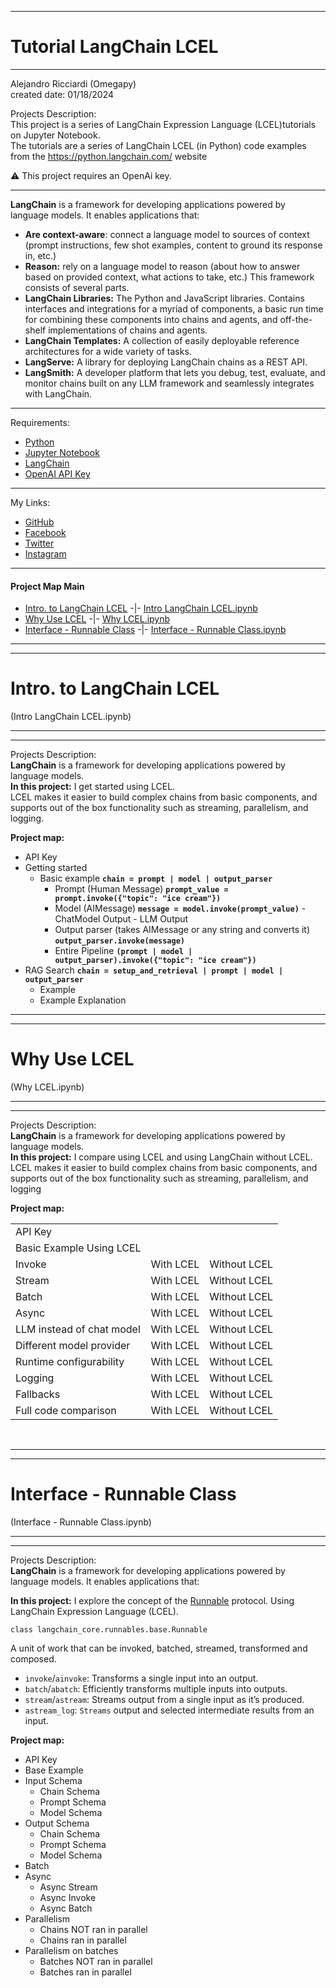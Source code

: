 ﻿-----------------------------------------------------------------------------------------------------------------------------
# Tutorial LangChain LCEL
-----------------------------------------------------------------------------------------------------------------------------

 Alejandro Ricciardi (Omegapy)  
 created date: 01/18/2024  

Projects Description:  
 This project is a series of LangChain Expression Language (LCEL)tutorials on Jupyter Notebook.  
The tutorials are a series of LangChain LCEL (in Python) code examples from the https://python.langchain.com/ website

⚠️ This project requires an OpenAi key.

-----------------------------------------------------------------------------------------------------------------------------

**LangChain** is a framework for developing applications powered by language models. It enables applications that:
- **Are context-aware**: connect a language model to sources of context (prompt instructions, few shot examples, content to ground its response in, etc.)
- **Reason:** rely on a language model to reason (about how to answer based on provided context, what actions to take, etc.)
This framework consists of several parts.
- **LangChain Libraries:** The Python and JavaScript libraries. Contains interfaces and integrations for a myriad of components, a basic run time for combining these components into chains and agents, and off-the-shelf implementations of chains and agents.
- **LangChain Templates:** A collection of easily deployable reference architectures for a wide variety of tasks.
- **LangServe:** A library for deploying LangChain chains as a REST API.
- **LangSmith:** A developer platform that lets you debug, test, evaluate, and monitor chains built on any LLM framework and seamlessly integrates with LangChain.

-----------------------------------------------------------------------------------------------------------------------------

Requirements:  
- [Python](https://www.python.org/)  
- [Jupyter Notebook](https://jupyter.org/)  
- [LangChain](https://www.langchain.com/) 
- [OpenAI API Key](https://openai.com/) 

 -----------------------------------------------------------------------------------------------------------------------------

My Links:   
- [GitHub](https://github.com/Omegapy)   
- [Facebook](https://www.facebook.com/profile.php?id=100089638857137)  
- [Twitter](https://twitter.com/RicciardiAlex)   
- [Instagram](https://www.instagram.com/alexomegapy/)
-----------------------------------------------------------------------------------------------------------------------------

#### Project Map Main
- [Intro. to LangChain LCEL](#intro-to-langchain-lcel) -|- [Intro LangChain LCEL.ipynb](https://github.com/Omegapy/LLM-Frameworks-Tutorials/blob/main/LangChain%20Tutorials/Tutorials%20from%20Langchain/Intro%20LangChain%20LCEL.ipynb)
- [Why Use LCEL](#why-use-lcel) -|- [Why LCEL.ipynb](https://github.com/Omegapy/LLM-Frameworks-Tutorials/blob/main/LangChain%20Tutorials/Tutorials%20from%20Langchain/Why%20LCEL.ipynb)
- [Interface - Runnable Class](interface---runnable-class) -|- [Interface - Runnable Class.ipynb](https://github.com/Omegapy/LLM-Frameworks-Tutorials/blob/main/LangChain%20Tutorials/Tutorials%20from%20Langchain/Interface%20-%20Runnable%20Class.ipynb)

-----------------------------------------------------------------------------------------------------------------------------
-----------------------------------------------------------------------------------------------------------------------------
# Intro. to LangChain LCEL
(Intro LangChain LCEL.ipynb)

-----------------------------------------------------------------------------------------------------------------------------
-----------------------------------------------------------------------------------------------------------------------------

Projects Description:  
**LangChain** is a framework for developing applications powered by language models.  
**In this project:**  I get started using LCEL.    
LCEL makes it easier to build complex chains from basic components, and supports out of the box functionality such as streaming, parallelism, and logging.

**Project map:**
- API Key
- Getting started
    - Basic example **```chain = prompt | model | output_parser```**
        - Prompt (Human Message) **```prompt_value = prompt.invoke({"topic": "ice cream"})```**
        - Model (AIMessage) **```message = model.invoke(prompt_value)```**
                - ChatModel Output
                - LLM Output
        - Output parser (takes AIMessage or any string and converts it) **```output_parser.invoke(message)```**
        - Entire Pipeline **```(prompt | model | output_parser).invoke({"topic": "ice cream"})```**
- RAG Search **```chain = setup_and_retrieval | prompt | model | output_parser```**
    - Example
    - Example Explanation

-----------------------------------------------------------------------------------------------------------------------------
-----------------------------------------------------------------------------------------------------------------------------
 # Why Use LCEL
(Why LCEL.ipynb)

-----------------------------------------------------------------------------------------------------------------------------
-----------------------------------------------------------------------------------------------------------------------------

Projects Description:  
**LangChain** is a framework for developing applications powered by language models.  
**In this project:**  I compare using LCEL and using LangChain without LCEL.   
LCEL makes it easier to build complex chains from basic components, and supports out of the box functionality such as streaming, parallelism, and logging

**Project map:**
<table>
  <tr>
    <td>API Key</td>
    <td></td>
    <td></td>
  </tr>
  <tr>
    <td>Basic Example Using LCEL</td>
    <td></td>
    <td></td>
  </tr>
  <tr>
    <td>Invoke</td>
    <td>With LCEL</td>
    <td>Without LCEL</td>
  </tr>
  <tr>
    <td>Stream</td>
    <td>With LCEL</td>
    <td>Without LCEL</td>
  </tr>
  <tr>
    <td>Batch</td>
    <td>With LCEL</td>
    <td>Without LCEL</td>
  </tr>
  <tr>
    <td>Async</td>
    <td>With LCEL</td>
    <td>Without LCEL</td>
  </tr>
  <tr>
    <td>LLM instead of chat model</td>
    <td>With LCEL</td>
    <td>Without LCEL</td>
  </tr>
  <tr>
    <td>Different model provider</td>
    <td>With LCEL</td>
    <td>Without LCEL</td>
  </tr>
  <tr>
    <td>Runtime configurability</td>
    <td>With LCEL</td>
    <td>Without LCEL</td>
  </tr>
  <tr>
    <td>Logging</td>
    <td>With LCEL</td>
    <td>Without LCEL</td>
  </tr>
  <tr>
    <td>Fallbacks</td>
    <td>With LCEL</td>
    <td>Without LCEL</td>
  </tr>
  <tr>
    <td>Full code comparison</td>
    <td>With LCEL</td>
    <td>Without LCEL</td>
  </tr>
</table><br>

-----------------------------------------------------------------------------------------------------------------------------
-----------------------------------------------------------------------------------------------------------------------------
# Interface - Runnable Class
(Interface - Runnable Class.ipynb)

-----------------------------------------------------------------------------------------------------------------------------
-----------------------------------------------------------------------------------------------------------------------------

Projects Description:  
**LangChain** is a framework for developing applications powered by language models. It enables applications that:

**In this project:**  I explore the concept of the [Runnable](https://api.python.langchain.com/en/stable/runnables/langchain_core.runnables.base.Runnable.html#langchain_core.runnables.base.Runnable) protocol. Using LangChain Expression Language (LCEL).

```class langchain_core.runnables.base.Runnable``` 

A unit of work that can be invoked, batched, streamed, transformed and composed.
- ```invoke```/```ainvoke```: Transforms a single input into an output.
- ```batch```/```abatch```: Efficiently transforms multiple inputs into outputs.
- ```stream```/```astream```: Streams output from a single input as it’s produced.
- ```astream_log```: ```Streams``` output and selected intermediate results from an input.

**Project map:**
- API Key
- Base Example
- Input Schema
    - Chain Schema
    - Prompt Schema
    - Model Schema
- Output Schema
    - Chain Schema
    - Prompt Schema
    - Model Schema
- Batch
- Async
    - Async Stream
    - Async Invoke
    - Async Batch
- Parallelism
    - Chains NOT ran in parallel
    - Chains ran in parallel
- Parallelism on batches
    - Batches NOT ran in parallel
    - Batches ran in parallel


